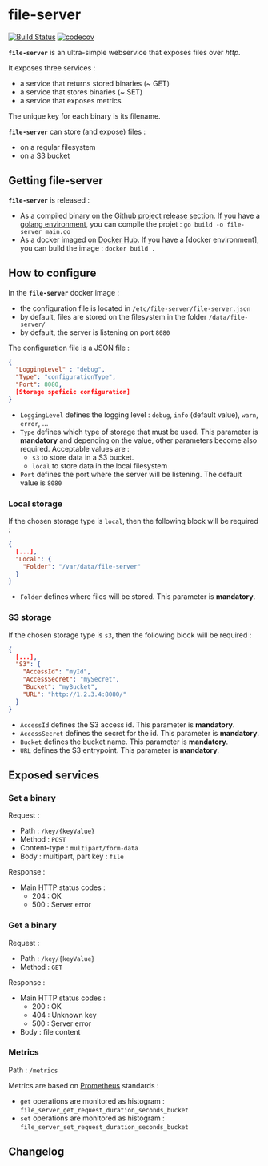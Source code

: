 # file-server

[![Build Status](https://travis-ci.org/barasher/file-server.svg?branch=master)](https://travis-ci.org/barasher/file-server)
[![codecov](https://codecov.io/gh/barasher/go-exiftool/branch/master/graph/badge.svg)](https://codecov.io/gh/barasher/go-exiftool)

**`file-server`** is an ultra-simple webservice that exposes files over *http*.

It exposes three services :

- a service that returns stored binaries (~ GET)
- a service that stores binaries (~ SET)
- a service that exposes metrics

The unique key for each binary is its filename.

**`file-server`** can store (and expose) files :
- on a regular filesystem
- on a S3 bucket
 
## Getting file-server

**`file-server`** is released :
- As a compiled binary on the [Github project release section](https://github.com/barasher/file-server/releases). If you have a [golang environment](https://golang.org/doc/install), you can compile the projet : `go build -o file-server main.go`
- As a docker imaged on [Docker Hub](https://hub.docker.com/r/barasher/file-server/tags). If you have a [docker environment], you can build the image : `docker build .` 

## How to configure

In the **`file-server`** docker image :
- the configuration file is located in `/etc/file-server/file-server.json`
- by default, files are stored on the filesystem in the folder `/data/file-server/`
- by default, the server is listening on port `8080`

The configuration file is a JSON file :
```json
{
  "LoggingLevel" : "debug",
  "Type": "configurationType",
  "Port": 8080,
  [Storage speficic configuration]
}
```

- `LoggingLevel` defines the logging level : `debug`, `info` (default value), `warn`, `error`, ...
- `Type` defines which type of storage that must be used. This parameter is **mandatory** and depending on the value, other parameters become also required. Acceptable values are :
  - `s3` to store data in a S3 bucket.
  - `local` to store data in the local filesystem
- `Port` defines the port where the server will be listening. The default value is `8080`

### Local storage

If the chosen storage type is `local`, then the following block will be required :
```json
{
  [...],
  "Local": {
    "Folder": "/var/data/file-server"
  }
}
```

- `Folder` defines where files will be stored. This parameter is **mandatory**.

### S3 storage

If the chosen storage type is `s3`, then the following block will be required :
```json
{
  [...],
  "S3": {
    "AccessId": "myId",
    "AccessSecret": "mySecret",
    "Bucket": "myBucket",
    "URL": "http://1.2.3.4:8080/"
  }
}
```

- `AccessId` defines the S3 access id. This parameter is **mandatory**.
- `AccessSecret` defines the secret for the id. This parameter is **mandatory**.
- `Bucket` defines the bucket name. This parameter is **mandatory**.
- `URL` defines the S3 entrypoint. This parameter is **mandatory**.

## Exposed services

### Set a binary

Request :
- Path : `/key/{keyValue}`
- Method : `POST`
- Content-type : `multipart/form-data`
- Body : multipart, part key : `file` 

Response :
- Main HTTP status codes :
  - 204 : OK
  - 500 : Server error

### Get a binary

Request :
- Path : `/key/{keyValue}`
- Method : `GET`

Response :
- Main HTTP status codes :
  - 200 : OK
  - 404 : Unknown key
  - 500 : Server error
- Body : file content

### Metrics

Path : `/metrics`

Metrics are based on [Prometheus](https://prometheus.io/) standards :
- `get` operations are monitored as histogram : `file_server_get_request_duration_seconds_bucket`
- `set` operations are monitored as histogram :  `file_server_set_request_duration_seconds_bucket`

## Changelog
